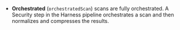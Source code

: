 * **Orchestrated** (`orchestratedScan`) scans are fully orchestrated. A Security step in the Harness pipeline orchestrates a scan and then normalizes and compresses the results.